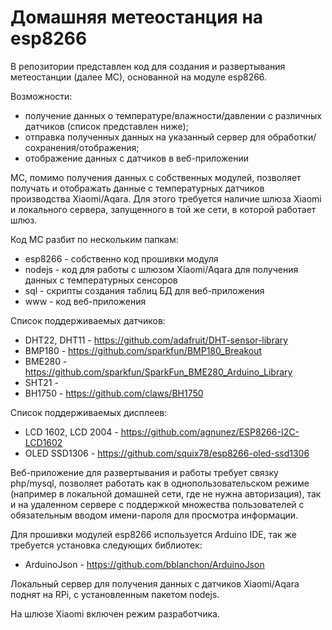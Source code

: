 # Домашняя метеостанция на esp8266
В репозитории представлен код для создания и развертывания метеостанции (далее МС), основанной на модуле esp8266.

Возможности:
- получение данных о температуре/влажности/давлении с различных датчиков (список представлен ниже);
- отправка полученных данных на указанный сервер для обработки/сохранения/отображения;
- отображение данных с датчиков в веб-приложении

МС, помимо получения данных с собственных модулей, позволяет получать и отображать данные с температурных датчиков производства Xiaomi/Aqara. Для этого требуется наличие шлюза Xiaomi и локального сервера, запущенного в той же сети, в которой работает шлюз.

Код МС разбит по нескольким папкам:
- esp8266 - собственно код прошивки модуля
- nodejs - код для работы с шлюзом Xiaomi/Aqara для получения данных с температурных сенсоров
- sql - скрипты создания таблиц БД для веб-приложения
- www - код веб-приложения

Список поддерживаемых датчиков:
- DHT22, DHT11 - https://github.com/adafruit/DHT-sensor-library
- BMP180 - https://github.com/sparkfun/BMP180_Breakout
- BME280 - https://github.com/sparkfun/SparkFun_BME280_Arduino_Library
- SHT21 - 
- BH1750 - https://github.com/claws/BH1750

Список поддерживаемых дисплеев:
- LCD 1602, LCD 2004 - https://github.com/agnunez/ESP8266-I2C-LCD1602
- OLED SSD1306 - https://github.com/squix78/esp8266-oled-ssd1306

Веб-приложение для развертывания и работы требует связку php/mysql, позволяет работать как в однопользовательском режиме (например в локальной домашней сети, где не нужна авторизация), так и на удаленном сервере с поддержкой множества пользователей с обязательным вводом имени-пароля для просмотра информации.

Для прошивки модулей esp8266 используется Arduino IDE, так же требуется установка следующих библиотек:
- ArduinoJson - https://github.com/bblanchon/ArduinoJson

Локальный сервер для получения данных с датчиков Xiaomi/Aqara поднят на RPi, с установленным пакетом nodejs.

На шлюзе Xiaomi включен режим разработчика.
